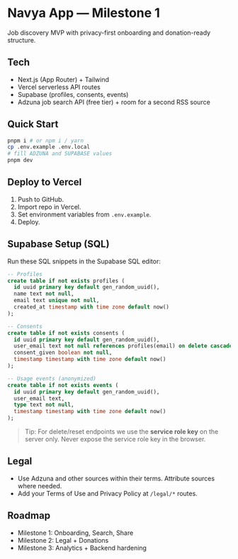# Navya App — Milestone 1

Job discovery MVP with privacy-first onboarding and donation-ready structure.

## Tech
- Next.js (App Router) + Tailwind
- Vercel serverless API routes
- Supabase (profiles, consents, events)
- Adzuna job search API (free tier) + room for a second RSS source

## Quick Start
```bash
pnpm i # or npm i / yarn
cp .env.example .env.local
# fill ADZUNA and SUPABASE values
pnpm dev
```

## Deploy to Vercel
1. Push to GitHub.
2. Import repo in Vercel.
3. Set environment variables from `.env.example`.
4. Deploy.

## Supabase Setup (SQL)
Run these SQL snippets in the Supabase SQL editor:

```sql
-- Profiles
create table if not exists profiles (
  id uuid primary key default gen_random_uuid(),
  name text not null,
  email text unique not null,
  created_at timestamp with time zone default now()
);

-- Consents
create table if not exists consents (
  id uuid primary key default gen_random_uuid(),
  user_email text not null references profiles(email) on delete cascade,
  consent_given boolean not null,
  timestamp timestamp with time zone default now()
);

-- Usage events (anonymized)
create table if not exists events (
  id uuid primary key default gen_random_uuid(),
  user_email text,
  type text not null,
  timestamp timestamp with time zone default now()
);
```

> Tip: For delete/reset endpoints we use the **service role key** on the server only.
> Never expose the service role key in the browser.

## Legal
- Use Adzuna and other sources within their terms. Attribute sources where needed.
- Add your Terms of Use and Privacy Policy at `/legal/*` routes.

## Roadmap
- Milestone 1: Onboarding, Search, Share
- Milestone 2: Legal + Donations
- Milestone 3: Analytics + Backend hardening
```

